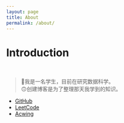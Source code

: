 ```yaml
---
layout: page
title: About
permalink: /about/
---
```


# Introduction
<br/> 

> 🙂我是一名学生，目前在研究数据科学。\
> 🙃创建博客是为了整理那天我学到的知识。

- [GitHub](https://github.com/18-loser)
- [LeetCode](https://leetcode-cn.com/u/aacking/)
- [Acwing](https://www.acwing.com/user/myspace/index/95800/)

